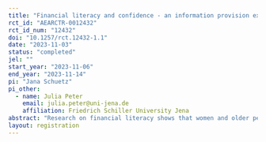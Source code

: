 ```yaml
---
title: "Financial literacy and confidence - an information provision experiment"
rct_id: "AEARCTR-0012432"
rct_id_num: "12432"
doi: "10.1257/rct.12432-1.1"
date: "2023-11-03"
status: "completed"
jel: ""
start_year: "2023-11-06"
end_year: "2023-11-14"
pi: "Jana Schuetz"
pi_other:
  - name: Julia Peter
    email: julia.peter@uni-jena.de
    affiliation: Friedrich Schiller University Jena
abstract: "Research on financial literacy shows that women and older people have significantly lower levels of financial literacy. This has implications for investment and savings decisions, especially in light of an increasingly complex financial system and the growing need for individual retirement planning. Confidence can be a driving force in answering financial literacy questions and in financial decision making. For example, older individuals continue to show high levels of confidence in financial decision making, despite declining financial literacy scores at older ages (Finke et al. 2017). In addition, women have less confidence in their own abilities with regard to financial matters (Lusardi and Mitchell 2014). We would like to make the following contributions to the literature: We want to address the question of whether certain information about gender or age differences in mathematical competencies in everyday life has an impact on their confidence in answering financial literacy questions. Furthermore, we want to investigate how this information then affects the hypothetical investment or savings decisions of the respective groups. We also want to analyze how this information affects preferences for policies aimed at reducing these disparities. Through our study, we aim to provide a nuanced picture of financial literacy and resulting hypothetical investment and savings decisions in the context of individual confidence in their own decisions."
layout: registration
---
```



